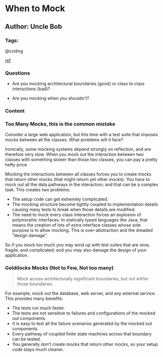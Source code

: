 # When to Mock

## Author: Uncle Bob

### Tags: 

@coding

[ref](https://blog.cleancoder.com/uncle-bob/2014/05/10/WhenToMock.html)

### Questions

- Are you mocking architectural boundaries (good) or class to class interactions (bad)?

- Are you mocking when you shouldn't?

### Content

### Too Many Mocks, this is the common mistake

Consider a large web application, but this time with a test suite that imposes mocks between all the classes. What problems will it face?

Ironically, some mocking systems depend strongly on reflection, and are therefore very slow. When you mock out the interaction between two classes with something slower than those two classes, you can pay a pretty hefty price.

Mocking the interactions between all classes forces you to create mocks that return other mocks (that might return yet other mocks). You have to mock out all the data pathways in the interaction; and that can be a complex task. This creates two problems.

- The setup code can get extremely complicated.
- The mocking structure become tightly coupled to implementation details causing many tests to break when those details are modified.
- The need to mock every class interaction forces an explosion of polymorphic interfaces. In statically typed languages like Java, that means the creation of lots of extra interface classes whose sole purpose is to allow mocking. This is over-abstraction and the dreaded “design damage”.

So if you mock too much you may wind up with test suites that are slow, fragile, and complicated; and you may also damage the design of your application.

### Goldilocks Mocks (Not to Few, Not too many)

> Mock across architecturally significant boundaries, but not within those boundaries.

For example, mock out the database, web server, and any external service. This provides many benefits:

- The tests run much faster.
- The tests are not sensitive to failures and configurations of the mocked out components.
- It is easy to test all the failure scenarios generated by the mocked out components.
- Every pathway of coupled finite state machines across that boundary can be tested.
- You generally don’t create mocks that return other mocks, so your setup code stays much cleaner.